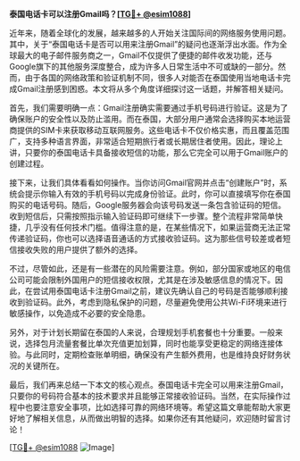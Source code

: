 **泰国电话卡可以注册Gmail吗？[[TG💪+ @esim1088](https://t.me/s/esim1088)]**

近年来，随着全球化的发展，越来越多的人开始关注国际间的网络服务使用问题。其中，关于“泰国电话卡是否可以用来注册Gmail”的疑问也逐渐浮出水面。作为全球最大的电子邮件服务商之一，Gmail不仅提供了便捷的邮件收发功能，还与Google旗下的其他服务深度整合，成为许多人日常生活中不可或缺的一部分。然而，由于各国的网络政策和验证机制不同，很多人对能否在泰国使用当地电话卡完成Gmail注册感到困惑。本文将从多个角度详细探讨这一话题，并解答相关疑问。

首先，我们需要明确一点：Gmail注册确实需要通过手机号码进行验证。这是为了确保账户的安全性以及防止滥用。而在泰国，大部分用户通常会选择购买本地运营商提供的SIM卡来获取移动互联网服务。这些电话卡不仅价格实惠，而且覆盖范围广，支持多种语言界面，非常适合短期旅行者或长期居住者使用。因此，理论上讲，只要你的泰国电话卡具备接收短信的功能，那么它完全可以用于Gmail账户的创建过程。

接下来，让我们具体看看如何操作。当你访问Gmail官网并点击“创建账户”时，系统会提示你输入有效的手机号码以完成身份验证。此时，你可以直接填写你在泰国购买的电话号码。随后，Google服务器会向该号码发送一条包含验证码的短信。收到短信后，只需按照指示输入验证码即可继续下一步骤。整个流程非常简单快捷，几乎没有任何技术门槛。值得注意的是，在某些情况下，如果运营商无法正常传递验证码，你也可以选择语音通话的方式接收验证码。这为那些信号较差或者短信接收失败的用户提供了额外的选择。

不过，尽管如此，还是有一些潜在的风险需要注意。例如，部分国家或地区的电信公司可能会限制外国用户的短信接收权限，尤其是在涉及敏感信息的情况下。因此，在尝试用泰国电话卡注册Gmail之前，建议先确认自己的号码是否能够顺利接收到验证码。此外，考虑到隐私保护的问题，尽量避免使用公共Wi-Fi环境来进行敏感操作，以免造成不必要的安全隐患。

另外，对于计划长期留在泰国的人来说，合理规划手机套餐也十分重要。一般来说，选择包月流量套餐比单次充值更加划算，同时也能享受更稳定的网络连接体验。与此同时，定期检查账单明细，确保没有产生额外费用，也是维持良好财务状况的关键所在。

最后，我们再来总结一下本文的核心观点。泰国电话卡完全可以用来注册Gmail，只要你的号码符合基本的技术要求并且能够正常接收验证码。当然，在实际操作过程中也要注意安全事项，比如选择可靠的网络环境等。希望这篇文章能帮助大家更好地了解相关信息，从而做出明智的选择。如果你还有其他疑问，欢迎随时留言讨论！

[[TG💪+ @esim1088](https://t.me/s/esim1088) ![Image](https://i.postimg.cc/4NQfJmqS/Snipaste-2025-05-13-00-14-12.png)]